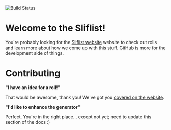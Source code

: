![Build Status](https://github.com/rslifka/sliflist/actions/workflows/sliflist.yml/badge.svg)

# Welcome to the Sliflist!

You're probably looking for the [Sliflist website](https://sliflist.com/) website to check out rolls and learn more about how we come up with this stuff. GitHub is more for the development side of things.

# Contributing

**"I have an idea for a roll!"**

That would be awesome, thank you! We've got you [covered on the website](http://sliflist.com/docs/welcome/contributing/).

**"I'd like to enhance the generator"**

Perfect. You're in the right place... except not yet; need to update this section of the docs :)
